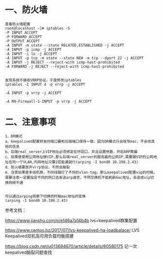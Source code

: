 # 一、防火墙
```
查看防火墙配置
root@localhost ~]# iptables -S
-P INPUT ACCEPT
-P FORWARD ACCEPT
-P OUTPUT ACCEPT
-A INPUT -m state --state RELATED,ESTABLISHED -j ACCEPT 
-A INPUT -p icmp -j ACCEPT 
-A INPUT -i lo -j ACCEPT 
-A INPUT -p tcp -m state --state NEW -m tcp --dport 22 -j ACCEPT 
-A INPUT -j REJECT --reject-with icmp-host-prohibited 
-A FORWARD -j REJECT --reject-with icmp-host-prohibited


发现系统不接收VRRP协议，于是修改iptables 
iptables -I INPUT 4 -p vrrp -j ACCEPT

-A INPUT -p vrrp -j ACCEPT

-A RH-Firewall-1-INPUT -p vrrp -j ACCEPT 

```
# 二、注意事项
```
1、DR模式
a、keepalived配置转发的端口要和后端端口保持一致，因为DR模式只会改写mac，不会改其他的信息
b、后端real_server上VIP地址必须绑定在环回口，并且设置参数，开启ARP欺骗
c、如果是使用公网地址做VIP,那么后端real_server的服务器的公网IP,需要跟VIP的公网地址在同一个VLAN,内网地址只要2层能通就行(arping -I bond0 10.198.2.43)
d、防火墙要放开vrrp协议，不然会脑裂
e、注意如果是多线机房，不同线路打了不同的vlan-tag，那么keepalived配置vip的时候，需要注意一定要指定不同的网口去发送arp请求，不然交换机不能刷新mac地址，会造成vip切换网络不通


可以通过arping观察下切换的时候mac地址的变换
(arping -I bond0 10.198.2.43)

```

参考文档：

https://www.jianshu.com/p/e146a7a14b4b lvs+keepalived群集配置

https://www.centos.bz/2017/07/lvs-keepalived-ha-loadbalace/  LVS Keepalived双机高可用负载均衡搭建

https://blog.csdn.net/u013694670/article/details/60580175   记一次keepalived脑裂问题查找
